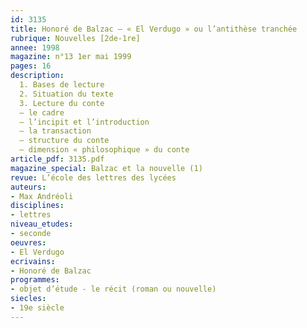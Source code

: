 ```yaml
---
id: 3135
title: Honoré de Balzac – « El Verdugo » ou l’antithèse tranchée
rubrique: Nouvelles [2de-1re]
annee: 1998
magazine: n°13 1er mai 1999
pages: 16
description: 
  1. Bases de lecture
  2. Situation du texte
  3. Lecture du conte
  – le cadre
  – l’incipit et l’introduction
  – la transaction
  – structure du conte
  – dimension « philosophique » du conte
article_pdf: 3135.pdf
magazine_special: Balzac et la nouvelle (1)
revue: L’école des lettres des lycées
auteurs:
- Max Andréoli
disciplines:
- lettres
niveau_etudes:
- seconde
oeuvres:
- El Verdugo
ecrivains:
- Honoré de Balzac
programmes:
- objet d’étude - le récit (roman ou nouvelle)
siecles:
- 19e siècle
---
```

